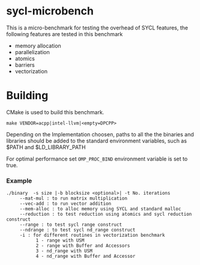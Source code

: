 # sycl-microbench

This is a micro-benchmark for testing the overhead of SYCL features, the following features are tested in this benchmark 

* memory allocation
* parallelization 
* atomics 
* barriers
* vectorization

# Building 

CMake is used to build this benchmark. 

```
make VENDOR=acpp|intel-llvm|<empty=DPCPP>
```
Depending on the Implementation choosen, paths to all the the binaries and libraries should be added to the standard environment variables, such as $PATH and $LD_LIBRARY_PATH

For optimal performance set `OMP_PROC_BIND` environment variable is set to true. 

### Example

```
./binary  -s size |-b blocksize <optional>| -t No. iterations
   	 --mat-mul : to run matrix multiplication 
	 --vec-add : to run vector addition 
	 --mem-alloc : to alloc memory using SYCL and standard malloc 
	 --reduction : to test reduction using atomics and sycl reduction construct
	 --range : to test sycl range construct
	 --ndrange : to test sycl nd_range construct
	 -i : for different routines in vectorization benchmark
	       1 - range with USM
	       2 - range with Buffer and Accessors
	       3 - nd_range with USM
	       4 - nd_range with Buffer and Accessor
   
```

